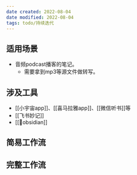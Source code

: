 ```yaml
---
date created: 2022-08-04
date modified: 2022-08-04
tags: todo/持续迭代
---
```


## 适用场景

- 音频podcast播客的笔记。
	- 需要拿到mp3等源文件做转写。

## 涉及工具

- [[小宇宙app]]、[[喜马拉雅app]]、[[微信听书]]等
- [[飞书妙记]]
- [[🤖obsidian]]

## 简易工作流

## 完整工作流
